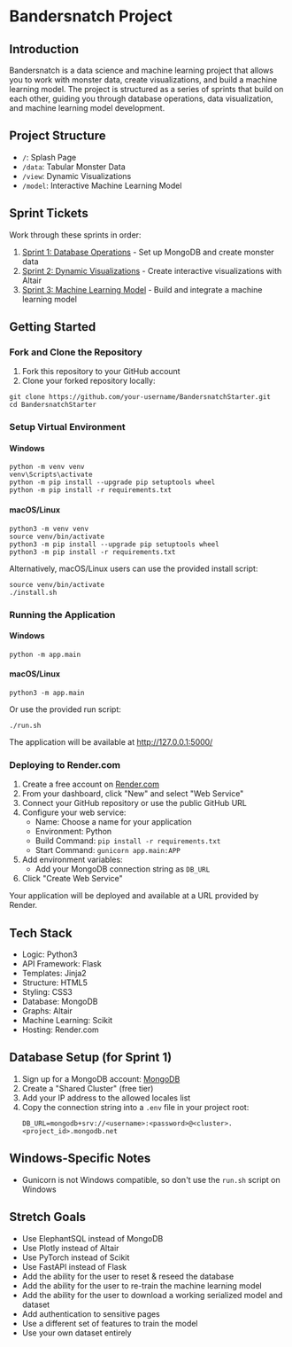 # Bandersnatch Project

## Introduction
Bandersnatch is a data science and machine learning project that allows you to work with monster data, create visualizations, and build a machine learning model. The project is structured as a series of sprints that build on each other, guiding you through database operations, data visualization, and machine learning model development.

## Project Structure
- `/`: Splash Page
- `/data`: Tabular Monster Data
- `/view`: Dynamic Visualizations
- `/model`: Interactive Machine Learning Model

## Sprint Tickets
Work through these sprints in order:
1. [Sprint 1: Database Operations](tickets/firstTicket.md) - Set up MongoDB and create monster data
2. [Sprint 2: Dynamic Visualizations](tickets/secondTicket.md) - Create interactive visualizations with Altair
3. [Sprint 3: Machine Learning Model](tickets/thirdTicket.md) - Build and integrate a machine learning model

## Getting Started

### Fork and Clone the Repository
1. Fork this repository to your GitHub account
2. Clone your forked repository locally:
```
git clone https://github.com/your-username/BandersnatchStarter.git
cd BandersnatchStarter
```

### Setup Virtual Environment
#### Windows
```
python -m venv venv
venv\Scripts\activate
python -m pip install --upgrade pip setuptools wheel
python -m pip install -r requirements.txt
```

#### macOS/Linux
```
python3 -m venv venv
source venv/bin/activate
python3 -m pip install --upgrade pip setuptools wheel
python3 -m pip install -r requirements.txt
```

Alternatively, macOS/Linux users can use the provided install script:
```
source venv/bin/activate
./install.sh
```

### Running the Application

#### Windows
```
python -m app.main
```

#### macOS/Linux
```
python3 -m app.main
```

Or use the provided run script:
```
./run.sh
```

The application will be available at http://127.0.0.1:5000/

### Deploying to Render.com

1. Create a free account on [Render.com](https://render.com)
2. From your dashboard, click "New" and select "Web Service"
3. Connect your GitHub repository or use the public GitHub URL
4. Configure your web service:
   - Name: Choose a name for your application
   - Environment: Python
   - Build Command: `pip install -r requirements.txt`
   - Start Command: `gunicorn app.main:APP`
5. Add environment variables:
   - Add your MongoDB connection string as `DB_URL`
6. Click "Create Web Service"

Your application will be deployed and available at a URL provided by Render.

## Tech Stack
- Logic: Python3
- API Framework: Flask
- Templates: Jinja2
- Structure: HTML5
- Styling: CSS3
- Database: MongoDB
- Graphs: Altair
- Machine Learning: Scikit
- Hosting: Render.com

## Database Setup (for Sprint 1)
1. Sign up for a MongoDB account: [MongoDB](https://account.mongodb.com)
2. Create a "Shared Cluster" (free tier)
3. Add your IP address to the allowed locales list
4. Copy the connection string into a `.env` file in your project root:
   ```
   DB_URL=mongodb+srv://<username>:<password>@<cluster>.<project_id>.mongodb.net
   ```

## Windows-Specific Notes
- Gunicorn is not Windows compatible, so don't use the `run.sh` script on Windows

## Stretch Goals
- Use ElephantSQL instead of MongoDB
- Use Plotly instead of Altair
- Use PyTorch instead of Scikit
- Use FastAPI instead of Flask
- Add the ability for the user to reset & reseed the database
- Add the ability for the user to re-train the machine learning model
- Add the ability for the user to download a working serialized model and dataset
- Add authentication to sensitive pages
- Use a different set of features to train the model
- Use your own dataset entirely
